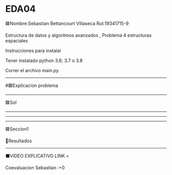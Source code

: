 # EDA04

🟦Nombre:Sebastian Bettancourt Villaseca Rut:19341715-9


Estructura de datos y algoritmos avanzados , Problema 4 estructuras espaciales

Instrucciones para instalar

Tener instalado python 3.6; 3.7 o 3.8

Correr el archivo main.py

-----------------------------------------------------


#🟥Explicacion problema


---------------------------------------------------

 
🟩Sol

------------------------------------------


  

------------------------------






-------------------------

🟪Seccion1


🔴Resultados


------


⬛VIDEO EXPLICATIVO LINK = 


Coevaluacion 
Sebastian :+0
